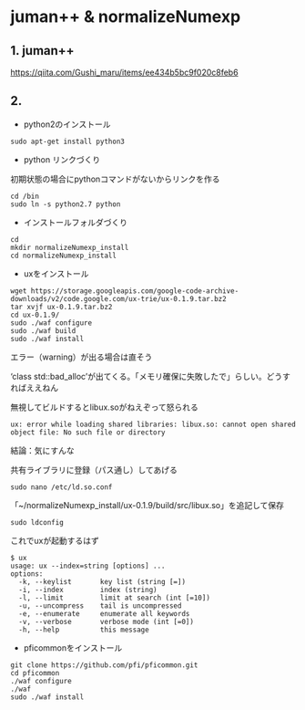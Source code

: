 # juman++ & normalizeNumexp

## 1. juman++

https://qiita.com/Gushi_maru/items/ee434b5bc9f020c8feb6

## 2. 

+ python2のインストール

```
sudo apt-get install python3
```

+ python リンクづくり

初期状態の場合にpythonコマンドがないからリンクを作る

```
cd /bin
sudo ln -s python2.7 python
```

+ インストールフォルダづくり

```
cd
mkdir normalizeNumexp_install
cd normalizeNumexp_install
```

+ uxをインストール

```
wget https://storage.googleapis.com/google-code-archive-downloads/v2/code.google.com/ux-trie/ux-0.1.9.tar.bz2
tar xvjf ux-0.1.9.tar.bz2
cd ux-0.1.9/
sudo ./waf configure
sudo ./waf build
sudo ./waf install
```

エラー（warning）が出る場合は直そう

‘class std::bad_alloc’が出てくる。「メモリ確保に失敗したで」らしい。どうすればええねん

無視してビルドするとlibux.soがねえぞって怒られる

```
ux: error while loading shared libraries: libux.so: cannot open shared object file: No such file or directory
```

結論：気にすんな

共有ライブラリに登録（パス通し）してあげる

```
sudo nano /etc/ld.so.conf
```

「~/normalizeNumexp_install/ux-0.1.9/build/src/libux.so」を追記して保存

```
sudo ldconfig
```

これでuxが起動するはず

```
$ ux
usage: ux --index=string [options] ...
options:
  -k, --keylist       key list (string [=])
  -i, --index         index (string)
  -l, --limit         limit at search (int [=10])
  -u, --uncompress    tail is uncompressed
  -e, --enumerate     enumerate all keywords
  -v, --verbose       verbose mode (int [=0])
  -h, --help          this message
```

+ pficommonをインストール

```
git clone https://github.com/pfi/pficommon.git
cd pficommon
./waf configure
./waf
sudo ./waf install
```

